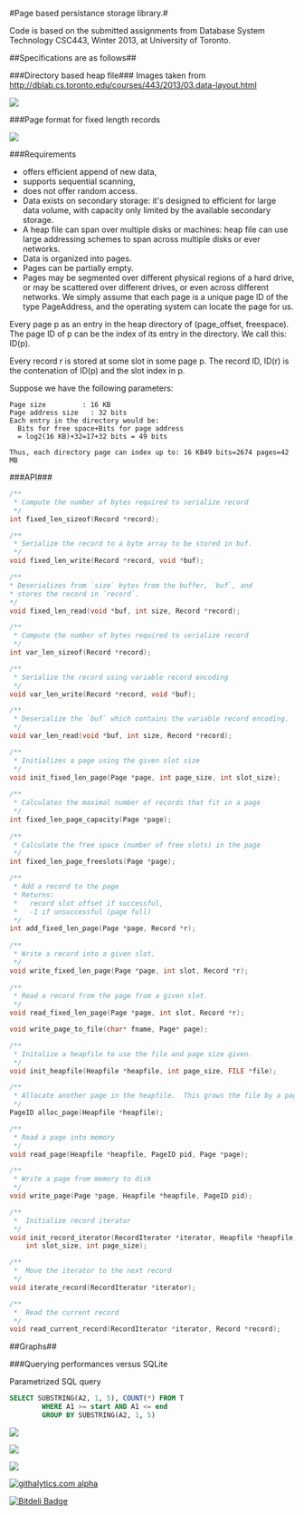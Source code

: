 #Page based persistance storage library.#
  
Code is based on the submitted assignments from Database System Technology CSC443, Winter 2013, at University of Toronto.

##Specifications are as follows##
  
###Directory based heap file###
Images taken from http://dblab.cs.toronto.edu/courses/443/2013/03.data-layout.html

<img src="https://dl.dropboxusercontent.com/u/36220055/directory-heapfile2.png"></img>
  
###Page format for fixed length records

<img src="https://dl.dropboxusercontent.com/u/36220055/fixed-page.png"></img>
  
###Requirements  
  * offers efficient append of new data,
  * supports sequential scanning,
  * does not offer random access.
  * Data exists on secondary storage: it's designed to efficient for large data volume, with capacity only limited by the available secondary storage.
  * A heap file can span over multiple disks or machines: heap file can use large addressing schemes to span across multiple disks or ever networks.
  * Data is organized into pages.
  * Pages can be partially empty.
  * Pages may be segmented over different physical regions of a hard drive, or may be scattered over different drives, or even across different networks. We simply assume that each page is a unique page ID of the type PageAddress, and the operating system can locate the page for us.

Every page p as an entry in the heap directory of (page_offset, freespace). The page ID of p can be the 
index of its entry in the directory. We call this: ID(p).  
  
Every record r is stored at some slot in some page p. The record ID, ID(r) is the contenation of ID(p) 
and the slot index in p.  

Suppose we have the following parameters:

```
Page size         : 16 KB	 
Page address size	: 32 bits  
Each entry in the directory would be:  
  Bits for free space+Bits for page address  
  = log2(16 KB)+32=17+32 bits = 49 bits  
  
Thus, each directory page can index up to: 16 KB49 bits=2674 pages=42 MB
```

###API###

```C
/**
 * Compute the number of bytes required to serialize record
 */
int fixed_len_sizeof(Record *record);

/**
 * Serialize the record to a byte array to be stored in buf.
 */
void fixed_len_write(Record *record, void *buf);

/**
* Deserializes from `size` bytes from the buffer, `buf`, and
* stores the record in `record`.
*/
void fixed_len_read(void *buf, int size, Record *record);

/**
 * Compute the number of bytes required to serialize record
 */
int var_len_sizeof(Record *record);

/**
 * Serialize the record using variable record encoding
 */
void var_len_write(Record *record, void *buf);

/**
 * Deserialize the `buf` which contains the variable record encoding.
 */
void var_len_read(void *buf, int size, Record *record);

/**
 * Initializes a page using the given slot size
 */
void init_fixed_len_page(Page *page, int page_size, int slot_size);
 
/**
 * Calculates the maximal number of records that fit in a page
 */
int fixed_len_page_capacity(Page *page);
 
/**
 * Calculate the free space (number of free slots) in the page
 */
int fixed_len_page_freeslots(Page *page);

/**
 * Add a record to the page
 * Returns:
 *   record slot offset if successful,
 *   -1 if unsuccessful (page full)
 */
int add_fixed_len_page(Page *page, Record *r);
 
/**
 * Write a record into a given slot.
 */
void write_fixed_len_page(Page *page, int slot, Record *r);
 
/**
 * Read a record from the page from a given slot.
 */
void read_fixed_len_page(Page *page, int slot, Record *r);

void write_page_to_file(char* fname, Page* page);

/**
 * Initalize a heapfile to use the file and page size given.
 */
void init_heapfile(Heapfile *heapfile, int page_size, FILE *file);

/**
 * Allocate another page in the heapfile.  This grows the file by a page.
 */
PageID alloc_page(Heapfile *heapfile);

/**
 * Read a page into memory
 */
void read_page(Heapfile *heapfile, PageID pid, Page *page);

/**
 * Write a page from memory to disk
 */
void write_page(Page *page, Heapfile *heapfile, PageID pid);

/**
 *  Initialize record iterator
 */
void init_record_iterator(RecordIterator *iterator, Heapfile *heapfile, 
	int slot_size, int page_size);

/**
 *  Move the iterator to the next record
 */
void iterate_record(RecordIterator *iterator);

/**
 *  Read the current record
 */
void read_current_record(RecordIterator *iterator, Record *record);
```



##Graphs##

###Querying performances versus SQLite

Parametrized SQL query
```sql
SELECT SUBSTRING(A2, 1, 5), COUNT(*) FROM T
        WHERE A1 >= start AND A1 <= end
        GROUP BY SUBSTRING(A2, 1, 5) 
```


<img src="https://dl.dropboxusercontent.com/u/36220055/1.png"></img>

<img src="https://dl.dropboxusercontent.com/u/36220055/2.png"></img>

<img src="https://dl.dropboxusercontent.com/u/36220055/3.png"></img>

[![githalytics.com alpha](https://cruel-carlota.pagodabox.com/76e0972b7f5f2ebe5b946ec1b967457d "githalytics.com")](http://githalytics.com/yungookim/pageStorageLib)


[![Bitdeli Badge](https://d2weczhvl823v0.cloudfront.net/yungookim/pagestoragelib/trend.png)](https://bitdeli.com/free "Bitdeli Badge")

